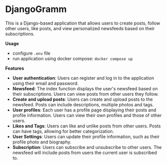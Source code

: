 # DjangoGramm

This is a Django-based application that allows users to create posts, follow other users, like posts, and view personalized newsfeeds based on their subscriptions.

__Usage__
* configure ```.env``` file
* run application using docker compose: 
  ```docker compose up```


__Features__
* __User authentication__: Users can register and log in to the application using their email and password.
* __Newsfeed__: The index function displays the user's newsfeed based on their subscriptions. Users can view posts from other users they follow.
* __Create and upload posts__: Users can create and upload posts to the newsfeed. Posts can include descriptions, multiple photos and tags.
* __User profiles__: Each user has a profile page displaying their posts and profile information. Users can view their own profiles and those of other users.
* __Likes and Tags__: Users can like and unlike posts from other users. Posts can have tags, allowing for better categorization.
* __User Settings__: Users can update their profile information, such as their profile photo and biography.
* __Subscription__: Users can subscribe and unsubscribe to other users. The newsfeed will include posts from users the current user is subscribed to.